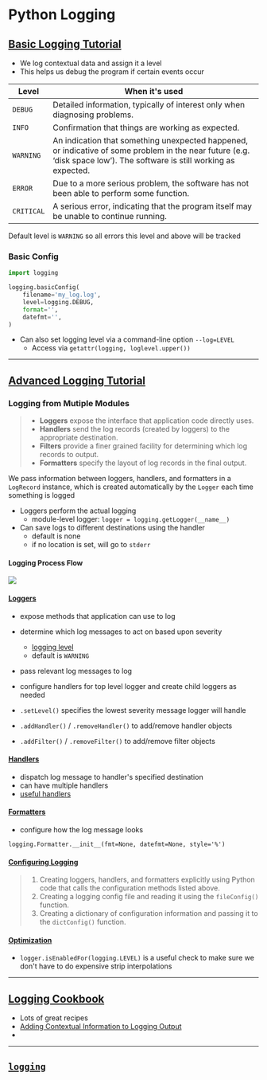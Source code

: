 # Python Logging

## [Basic Logging Tutorial](https://docs.python.org/3/howto/logging.html)

* We log contextual data and assign it a level
* This helps us debug the program if certain events occur

|Level|When it's used|
|---|---|
|`DEBUG`|Detailed information, typically of interest only when diagnosing problems.|
|`INFO`|Confirmation that things are working as expected.|
|`WARNING`|An indication that something unexpected happened, or indicative of some problem in the near future (e.g. ‘disk space low’). The software is still working as expected.|
|`ERROR`|Due to a more serious problem, the software has not been able to perform some function.|
|`CRITICAL`|A serious error, indicating that the program itself may be unable to continue running.|

Default level is `WARNING` so all errors this level and above will be tracked

### Basic Config

```python
import logging

logging.basicConfig(
    filename='my_log.log',
    level=logging.DEBUG,
    format='',
    datefmt='',
)
```

* Can also set logging level via a command-line option `--log=LEVEL`
    * Access via `getattr(logging, loglevel.upper())`

---

## [Advanced Logging Tutorial](https://docs.python.org/3/howto/logging.html#logging-advanced-tutorial)

### Logging from Mutiple Modules

> * __Loggers__ expose the interface that application code directly uses.
> * __Handlers__ send the log records (created by loggers) to the appropriate destination.
> * __Filters__ provide a finer grained facility for determining which log records to output.
> * __Formatters__ specify the layout of log records in the final output.

We pass information between loggers, handlers, and formatters in a `LogRecord` instance, which is created automatically by the `Logger` each time something is logged

* Loggers perform the actual logging
    * module-level logger: `logger = logging.getLogger(__name__)`
* Can save logs to different destinations using the handler
    * default is none
    * if no location is set, will go to `stderr`

#### Logging Process Flow

<img src="https://docs.python.org/3/_images/logging_flow.png" />

#### [Loggers](https://docs.python.org/3/howto/logging.html#loggers)

* expose methods that application can use to log
* determine which log messages to act on based upon severity
    * [logging level](https://docs.python.org/3/howto/logging.html#logging-levels)
    * default is `WARNING`
* pass relevant log messages to log
* configure handlers for top level logger and create child loggers as needed

* `.setLevel()` specifies the lowest severity message logger will handle
* `.addHandler()` / `.removeHandler()` to add/remove handler objects
* `.addFilter()` / `.removeFilter()` to add/remove filter objects

#### [Handlers](https://docs.python.org/3/howto/logging.html#handlers)

* dispatch log message to handler's specified destination
* can have multiple handlers
* [useful handlers](https://docs.python.org/3/howto/logging.html#useful-handlers)

#### [Formatters](https://docs.python.org/3/howto/logging.html#formatters)

* configure how the log message looks

`logging.Formatter.__init__(fmt=None, datefmt=None, style='%')`

#### [Configuring Logging](https://docs.python.org/3/howto/logging.html#configuring-logging)

> 1. Creating loggers, handlers, and formatters explicitly using Python code that calls the configuration methods listed above.
> 1. Creating a logging config file and reading it using the `fileConfig()` function.
> 1. Creating a dictionary of configuration information and passing it to the `dictConfig()` function.

#### [Optimization](https://docs.python.org/3/howto/logging.html#optimization)

* `logger.isEnabledFor(logging.LEVEL)` is a useful check to make sure we don't have to do expensive strip interpolations

---

## [Logging Cookbook](https://docs.python.org/3/howto/logging-cookbook.html)

* Lots of great recipes
* [Adding Contextual Information to Logging Output](https://docs.python.org/3/howto/logging-cookbook.html#adding-contextual-information-to-your-logging-output)
* 

---

## [`logging`](https://docs.python.org/3/library/logging.html#module-logging)



